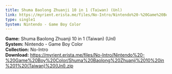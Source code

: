 ```yaml
---
title: Shuma Baolong Zhuanji 10 in 1 (Taiwan) (Unl)
link: https://myrient.erista.me/files/No-Intro/Nintendo%20-%20Game%20Boy%20Color/Shuma%20Baolong%20Zhuanji%2010%20in%201%20(Taiwan)%20(Unl).zip
type: single1
System: Nintendo - Game Boy Color
---
```

<b>Game:</b> Shuma Baolong Zhuanji 10 in 1 (Taiwan) (Unl)<br>
<b>System:</b> Nintendo - Game Boy Color<br>
<b>Collection:</b> No-Intro<br>
<b>Download:</b> https://myrient.erista.me/files/No-Intro/Nintendo%20-%20Game%20Boy%20Color/Shuma%20Baolong%20Zhuanji%2010%20in%201%20(Taiwan)%20(Unl).zip